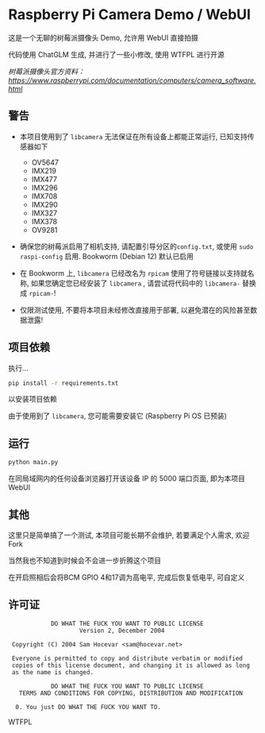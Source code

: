 # Raspberry Pi Camera Demo / WebUI

这是一个无聊的树莓派摄像头 Demo, 允许用 WebUI 直接拍摄

代码使用 ChatGLM 生成, 并进行了一些小修改, 使用 WTFPL 进行开源

_树莓派摄像头官方资料：https://www.raspberrypi.com/documentation/computers/camera_software.html_

## 警告

- 本项目使用到了 `libcamera` 无法保证在所有设备上都能正常运行, 已知支持传感器如下
  - OV5647 
  - IMX219 
  - IMX477 
  - IMX296 
  - IMX708 
  - IMX290
  - IMX327
  - IMX378
  - OV9281

- 确保您的树莓派启用了相机支持, 请配置引导分区的`config.txt`, 或使用 `sudo raspi-config` 启用. Bookworm (Debian 12) 默认已启用

- 在 Bookworm 上, `libcamera` 已经改名为 `rpicam` 使用了符号链接以支持就名称, 如果您确定您已经安装了 `libcamera` , 请尝试将代码中的 `libcamera-` 替换成  `rpicam-`!

- 仅限测试使用, 不要将本项目未经修改直接用于部署, 以避免潜在的风险甚至数据泄露!

## 项目依赖

执行...

```bash
pip install -r requirements.txt
```
以安装项目依赖

由于使用到了 `libcamera`, 您可能需要安装它 (Raspberry Pi OS 已预装)

## 运行

```bash
python main.py
```
在同局域网内的任何设备浏览器打开该设备 IP 的 5000 端口页面, 即为本项目 WebUI

## 其他

这里只是简单搞了一个测试, 本项目可能长期不会维护, 若要满足个人需求, 欢迎 Fork

当然我也不知道到时候会不会进一步折腾这个项目

在开启照相后会将BCM GPIO 4和17调为高电平, 完成后恢复低电平, 可自定义

## 许可证

~~~
            DO WHAT THE FUCK YOU WANT TO PUBLIC LICENSE
                    Version 2, December 2004

 Copyright (C) 2004 Sam Hocevar <sam@hocevar.net>

 Everyone is permitted to copy and distribute verbatim or modified
 copies of this license document, and changing it is allowed as long
 as the name is changed.

            DO WHAT THE FUCK YOU WANT TO PUBLIC LICENSE
   TERMS AND CONDITIONS FOR COPYING, DISTRIBUTION AND MODIFICATION

  0. You just DO WHAT THE FUCK YOU WANT TO.

~~~

<a href="http://www.wtfpl.net/"><img
       src="http://www.wtfpl.net/wp-content/uploads/2012/12/wtfpl-badge-4.png"
       width="80" height="15" alt="WTFPL" /></a>

